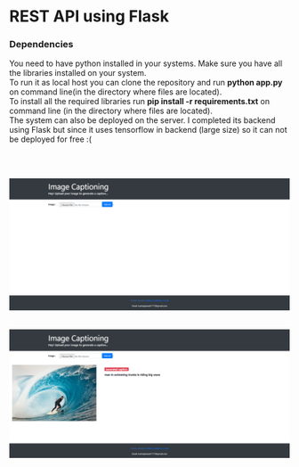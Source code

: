 # REST API using Flask


### Dependencies

You need to have python installed in your systems. Make sure you have all the libraries installed on your system. <br>
To run it as local host you can clone the repository and run <strong>python app.py</strong> on command line(in the directory where files are located). <br>
To install all the required libraries run <strong>pip install -r requirements.txt</strong> on command line (in the directory where files are located). <br>
The system can also be deployed on the server.
I completed its backend using Flask but since it uses tensorflow in backend (large size) so it can not be deployed for free :( <br>

<br><br>


![alt text](https://github.com/tusharjaiswal123/Image-Captioning/blob/main/image/img1.png)  <br><br>








![alt text](https://github.com/tusharjaiswal123/Image-Captioning/blob/main/image/img2.png)


